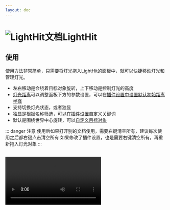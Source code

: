 ```yaml
---
layout: doc
---
```

# <span class="h1-icon"><img src="/img/LightHit.webp" alt="LightHit文档"></span>LightHit

## 使用
使用方法非常简单，只需要将灯光拖入LightHit的面板中，就可以快捷移动灯光和管理灯光。  
- 左右移动是会绕着目标对象旋转，上下移动是控制灯光的高度
- [灯光距离](03-lighthit-setting#_4-灯光距离)可以调整面板下方的参数设置，可以在[插件设置中设置默认初始距离半径](03-lighthit-setting#_8-设置菜单)
- 支持切换灯光状态，或者独显
- 独显是根据名称筛选，可以在[插件设置](03-lighthit-setting#_8-设置菜单)自定义关键词
- 默认是围绕世界中心旋转，可以[自定义目标对象](03-lighthit-setting#_5-设置目标对象)

::: danger 注意
使用后如果打开别的文档使用，需要右键清空所有，建议每次使用之后都右键点击清空所有
如果修改了插件设置，也是需要右键清空所有，再重新拖入灯光对象
:::

<br />


<video controls>
  <source src="/img/lighthit_v1_tutorial.webm" type="video/webm">
</video>

<br />

<br />

<br />

<!-- ## 视频教程
<br />

<div style="position: relative; padding: 30% 45%;">
<iframe style="position: absolute; width: 100%; height: 100%; left: 0; top: 0;" src="//player.bilibili.com/player.html?isOutside=true&aid=1255854226&bvid=BV1bJ4m1u7JX&cid=1587107811&p=1&autoplay=0"  scrolling="no" border="0" frameborder="no" framespacing="0" allowfullscreen="true"></iframe>
</div> -->

